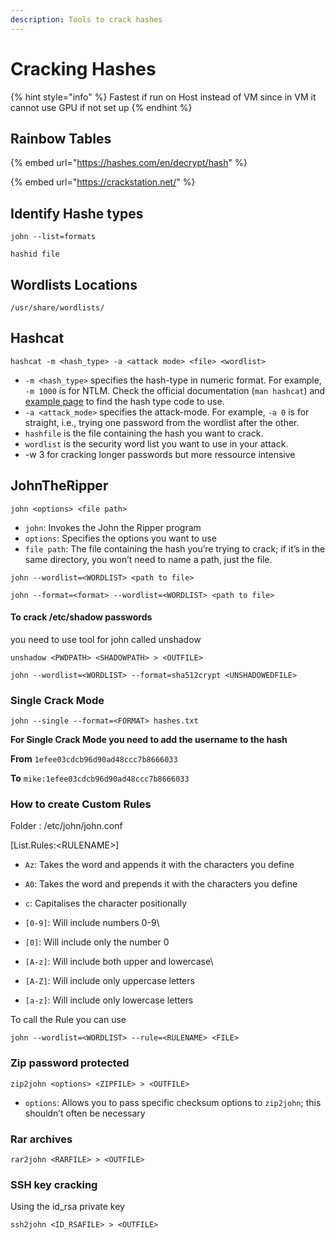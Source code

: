 ```yaml
---
description: Tools to crack hashes
---
```


# Cracking Hashes

{% hint style="info" %}
Fastest if run on Host instead of VM since in VM it cannot use GPU if not set up
{% endhint %}

## Rainbow Tables

{% embed url="https://hashes.com/en/decrypt/hash" %}

{% embed url="https://crackstation.net/" %}

## Identify Hashe types

```
john --list=formats
```

```
hashid file
```

## Wordlists Locations

```
/usr/share/wordlists/
```

## Hashcat

```
hashcat -m <hash_type> -a <attack mode> <file> <wordlist>
```

* `-m <hash_type>` specifies the hash-type in numeric format. For example, `-m 1000` is for NTLM. Check the official documentation (`man hashcat`) and [example page](https://hashcat.net/wiki/doku.php?id=example_hashes) to find the hash type code to use.
* `-a <attack_mode>` specifies the attack-mode. For example, `-a 0` is for straight, i.e., trying one password from the wordlist after the other.
* `hashfile` is the file containing the hash you want to crack.
* `wordlist` is the security word list you want to use in your attack.
* -w 3 for cracking longer passwords but more ressource intensive

## JohnTheRipper

```
john <options> <file path>
```

* `john`: Invokes the John the Ripper program
* `options`: Specifies the options you want to use
* `file path`: The file containing the hash you’re trying to crack; if it’s in the same directory, you won’t need to name a path, just the file.

```
john --wordlist=<WORDLIST> <path to file>
```

```
john --format=<format> --wordlist=<WORDLIST> <path to file>
```

#### To crack /etc/shadow passwords

you need to use tool for john called unshadow

```
unshadow <PWDPATH> <SHADOWPATH> > <OUTFILE>
```

```
john --wordlist=<WORDLIST> --format=sha512crypt <UNSHADOWEDFILE>
```

### Single Crack Mode

```
john --single --format=<FORMAT> hashes.txt
```

**For Single Crack Mode you need to add the username to the hash**

**From** `1efee03cdcb96d90ad48ccc7b8666033`

**To** `mike:1efee03cdcb96d90ad48ccc7b8666033`

### How to create Custom Rules

Folder : /etc/john/john.conf

\[List.Rules:\<RULENAME>]

* `Az`: Takes the word and appends it with the characters you define
* `A0`: Takes the word and prepends it with the characters you define
* `c`: Capitalises the character positionally
* `[0-9]`: Will include numbers 0-9\

* `[0]`: Will include only the number 0
* `[A-z]`: Will include both upper and lowercase\

* `[A-Z]`: Will include only uppercase letters
* `[a-z]`: Will include only lowercase letters

To call the Rule you can use

```
john --wordlist=<WORDLIST> --rule=<RULENAME> <FILE>
```

### Zip password protected&#x20;

```
zip2john <options> <ZIPFILE> > <OUTFILE>
```

* `options`: Allows you to pass specific checksum options to `zip2john`; this shouldn’t often be necessary

### Rar archives

```
rar2john <RARFILE> > <OUTFILE>
```

### SSH key cracking

Using the id\_rsa private key

```
ssh2john <ID_RSAFILE> > <OUTFILE>
```
